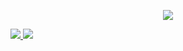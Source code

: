 <p align="center">
  <a href="https://skillicons.dev">
    <img src="https://skillicons.dev/icons?i=js,html,css,git,github,figma,linux,vscode,neovim">
  </a>
</p>

<a href="https://github.com/maxelonej/fuel-systems-website">
  <picture>
    <source
      srcset="https://github-readme-stats.vercel.app/api/pin/?username=maxelonej&repo=fuel-systems-website&theme=dark&hide_border=true"
      media="(prefers-color-scheme: dark)"
    />
    <source
      srcset="https://github-readme-stats.vercel.app/api/pin/?username=maxelonej&repo=fuel-systems-website"
      media="(prefers-color-scheme: light), (prefers-color-scheme: no-preference)"
    />
    <img src="https://github-readme-stats.vercel.app/api/pin/?username=maxelonej&repo=fuel-systems-website" />
  </picture>
</a>

<a href="https://github.com/maxelonej/fiton">
  <picture>
    <source
      srcset="https://github-readme-stats.vercel.app/api/pin/?username=maxelonej&repo=fiton&theme=dark&hide_border=true"
      media="(prefers-color-scheme: dark)"
    />
    <source
      srcset="https://github-readme-stats.vercel.app/api/pin/?username=maxelonej&repo=fiton"
      media="(prefers-color-scheme: light), (prefers-color-scheme: no-preference)"
    />
    <img src="https://github-readme-stats.vercel.app/api/pin/?username=maxelonej&repo=fiton" />
  </picture>
</a>
